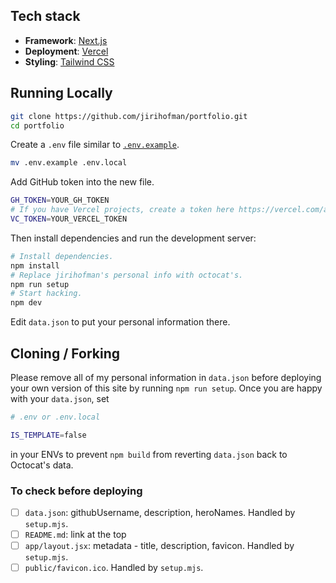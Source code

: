 

## Tech stack
- **Framework**: [Next.js](https://nextjs.org/)
- **Deployment**: [Vercel](https://vercel.com)
- **Styling**: [Tailwind CSS](https://tailwindcss.com)
## Running Locally


```sh
git clone https://github.com/jirihofman/portfolio.git
cd portfolio
```


Create a `.env` file similar to [`.env.example`](https://github.com/jirihofman/profile/blob/main/.env.example).
```sh
mv .env.example .env.local
```
Add GitHub token into the new file.
```sh
GH_TOKEN=YOUR_GH_TOKEN
# If you have Vercel projects, create a token here https://vercel.com/account/tokens to get more info.
VC_TOKEN=YOUR_VERCEL_TOKEN
```

Then install dependencies and run the development server:
```sh
# Install dependencies.
npm install
# Replace jirihofman's personal info with octocat's.
npm run setup
# Start hacking.
npm dev
```

Edit `data.json` to put your personal information there.


## Cloning / Forking

Please remove all of my personal information in `data.json` before deploying your own version of this site by running `npm run setup`. Once you are happy with your `data.json`, set
```sh
# .env or .env.local

IS_TEMPLATE=false
```
in your ENVs to prevent `npm build` from reverting `data.json` back to Octocat's data.

### To check before deploying
- [ ] `data.json`: githubUsername, description, heroNames. Handled by `setup.mjs`.
- [ ] `README.md`: link at the top
- [ ] `app/layout.jsx`: metadata - title, description, favicon. Handled by `setup.mjs`.
- [ ] `public/favicon.ico`. Handled by `setup.mjs`.
